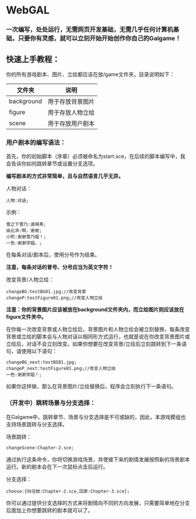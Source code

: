 # WebGAL

### 一次编写，处处运行，无需网页开发基础，无需几乎任何计算机基础，只要你有灵感，就可以立刻开始开始创作你自己的Galgame！

## 快速上手教程：

你的所有游戏剧本、图片、立绘都应该在放/game文件夹，目录说明如下：

| 文件夹     | 说明             |
| ---------- | ---------------- |
| background | 用于存放背景图片 |
| figure     | 用于存放人物立绘 |
| scene      | 用于存放用户剧本 |

### 用户剧本的编写语法：

首先，你的初始脚本（序章）必须被命名为start.sce，在后续的脚本编写中，我会告诉你如何跳转章节或设置分支选项。

**编写剧本的方式非常简单，且与自然语言几乎无异。**

人物对话：

```
人物:对话;
```

示例：

```
雪之下雪乃:请用茶;
由比滨:啊，谢谢;
小町:谢谢雪乃姐！;
一色:谢谢学姐。;
```

在每条对话/剧本后，使用分号作为结束。

**注意，每条对话的冒号、分号应当为英文字符！**

改变背景/人物立绘：

```
changeBG:testBG01.jpg;//改变背景
changeP:testFigure01.png;//改变人物立绘
```

**注意：你的背景图片应该被放在background文件夹内，而立绘图片则应该放在figure文件夹中。**

在你每一次改变背景或人物立绘后，背景图片和人物立绘会被立刻替换，每条改变背景或立绘的脚本会与人物对话以相同形方式运行，也就是说在你改变背景图片或立绘后，对话不会立刻改变。如果你想要在改变背景/立绘后立刻跳转到下一条语句，请使用以下语句：

```
changeBG_next:testBG01.jpg;
changeP_next:testFigure01.png;//改变人物立绘
一色:谢谢学姐！;
```

如果你这样做，那么在背景图片/立绘替换后，程序会立刻执行下一条语句。

### （开发中）跳转场景与分支选择：

在Galgame中，跳转章节、场景与分支选择是不可或缺的，因此，本游戏模组也支持场景跳转与分支选择。

场景跳转：

```
changeScene:Chapter-2.sce;
```

通过执行这条命令，你将切换游戏场景，并使接下来的剧情发展按照新的场景剧本运行。新的剧本会在下一次鼠标点击后运行。

分支选择：

```
choose:{叫住她:Chapter-2.sce,回家:Chapter-3.sce};
```

你可以通过提供分支选择的方式来将剧情向不同的方向发展，只需要简单地在分支后面加上你想要跳转的剧本就可以了。
